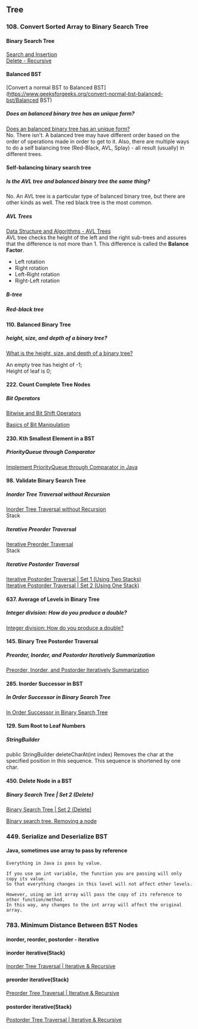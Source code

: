 ## Tree

### 108. Convert Sorted Array to Binary Search Tree
#### Binary Search Tree
[Search and Insertion](https://www.geeksforgeeks.org/binary-search-tree-set-1-search-and-insertion/)     
[Delete - Recursive](https://www.geeksforgeeks.org/binary-search-tree-set-2-delete/)  

#### Balanced BST
[Convert a normal BST to Balanced BST](https://www.geeksforgeeks.org/convert-normal-bst-balanced-bst/Balanced BST)   

##### Does an balanced binary tree has an unique form?
[Does an balanced binary tree has an unique form?](https://stackoverflow.com/questions/37608271/does-an-balanced-binary-tree-has-an-unique-form)   
No. There isn't. A balanced tree may have different order based on the order of operations made in order to get to it. Also, there are multiple ways to do a self balancing tree (Red-Black, AVL, Splay) - all result (usually) in different trees.

#### Self-balancing binary search tree
##### Is the AVL tree and balanced binary tree the same thing?
No. An AVL tree is a particular type of balanced binary tree, but there are other kinds as well. The red black tree is the most common.
##### AVL Trees
[Data Structure and Algorithms - AVL Trees](https://www.tutorialspoint.com/data_structures_algorithms/avl_tree_algorithm.htm)   
AVL tree checks the height of the left and the right sub-trees and assures that the difference is not more than 1. This difference is called the **Balance Factor**.

- Left rotation
- Right rotation
- Left-Right rotation
- Right-Left rotation   

##### B-tree

##### Red-black tree  


#### 110. Balanced Binary Tree
##### height, size, and depth of a binary tree?
[What is the height, size, and depth of a binary tree?](https://www.quora.com/What-is-the-height-size-and-depth-of-a-binary-tree)   

An empty tree has height of -1;   
Height of leaf is 0;   


#### 222. Count Complete Tree Nodes
##### Bit Operators
[Bitwise and Bit Shift Operators](https://docs.oracle.com/javase/tutorial/java/nutsandbolts/op3.html)   

[Basics of Bit Manipulation](https://www.hackerearth.com/practice/basic-programming/bit-manipulation/basics-of-bit-manipulation/tutorial/)   


#### 230. Kth Smallest Element in a BST
##### PriorityQueue through Comparator
[Implement PriorityQueue through Comparator in Java](https://www.geeksforgeeks.org/implement-priorityqueue-comparator-java/)   


#### 98. Validate Binary Search Tree
##### Inorder Tree Traversal without Recursion
[Inorder Tree Traversal without Recursion](https://www.geeksforgeeks.org/inorder-tree-traversal-without-recursion/)   
Stack

##### Iterative Preorder Traversal
[Iterative Preorder Traversal](https://www.geeksforgeeks.org/iterative-preorder-traversal/)   
Stack

##### Iterative Postorder Traversal
[Iterative Postorder Traversal | Set 1 (Using Two Stacks)](https://www.geeksforgeeks.org/iterative-postorder-traversal/)  
[Iterative Postorder Traversal | Set 2 (Using One Stack)](https://www.geeksforgeeks.org/iterative-postorder-traversal-using-stack/)  


#### 637. Average of Levels in Binary Tree
##### Integer division: How do you produce a double?
[Integer division: How do you produce a double?](https://stackoverflow.com/questions/3144610/integer-division-how-do-you-produce-a-double)   


#### 145. Binary Tree Postorder Traversal
##### Preorder, Inorder, and Postorder Iteratively Summarization
[Preorder, Inorder, and Postorder Iteratively Summarization](https://leetcode.com/problems/binary-tree-postorder-traversal/discuss/45551/Preorder-Inorder-and-Postorder-Iteratively-Summarization)    


#### 285. Inorder Successor in BST
##### In Order Successor in Binary Search Tree
[In Order Successor in Binary Search Tree](https://stackoverflow.com/questions/5471731/in-order-successor-in-binary-search-tree)   


#### 129. Sum Root to Leaf Numbers
##### StringBuilder
public StringBuilder deleteCharAt(int index)
Removes the char at the specified position in this sequence. This sequence is shortened by one char.   

#### 450. Delete Node in a BST
##### Binary Search Tree | Set 2 (Delete)
[Binary Search Tree | Set 2 (Delete)](https://www.geeksforgeeks.org/binary-search-tree-set-2-delete/)    

[Binary search tree. Removing a node](http://www.algolist.net/Data_structures/Binary_search_tree/Removal)    

### 449. Serialize and Deserialize BST
#### Java, sometimes use array to pass by reference
```  
Everything in Java is pass by value.

If you use an int variable, the function you are passing will only copy its value. 
So that everything changes in this level will not affect other levels.

However, using an int array will pass the copy of its reference to other function/method. 
In this way, any changes to the int array will affect the original array.
```   

### 783. Minimum Distance Between BST Nodes
#### inorder, reorder, postorder - iterative
#### inorder iterative(Stack)
[Inorder Tree Traversal | Iterative & Recursive](https://www.techiedelight.com/inorder-tree-traversal-iterative-recursive/)   

#### preorder iterative(Stack)
[Preorder Tree Traversal | Iterative & Recursive](https://www.techiedelight.com/preorder-tree-traversal-iterative-recursive/)    
#### postorder iterative(Stack)
[Postorder Tree Traversal | Iterative & Recursive](https://www.techiedelight.com/postorder-tree-traversal-iterative-recursive/)   



